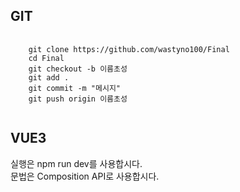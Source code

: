 ## GIT
<pre>
  <code>
    git clone https://github.com/wastyno100/Final  
    cd Final  
    git checkout -b 이름초성  
    git add .  
    git commit -m "메시지"  
    git push origin 이름초성 
  </code>
</pre>
 

## VUE3
실행은 npm run dev를 사용합시다.  
문법은 Composition API로 사용합시다.
